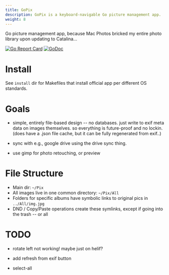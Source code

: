 ```yaml
---
title: GoPix
description: GoPix is a keyboard-navigable Go picture management app.
weight: 8
---
```


Go picture management app, because Mac Photos bricked my entire photo library upon updating to Catalina...

[![Go Report Card](https://goreportcard.com/badge/github.com/goki/gopix)](https://goreportcard.com/report/github.com/goki/gopix)
[![GoDoc](https://godoc.org/github.com/goki/gopix?status.svg)](https://godoc.org/github.com/goki/gopix)

# Install

See `install` dir for Makefiles that install official app per different OS standards.

# Goals

* simple, entirely file-based design -- no databases.   just write to exif meta data on images themselves.  so everything is future-proof and no lockin.  (does have a .json file cache, but it can be fully regenerated from exif..)

* sync with e.g., google drive using the drive sync thing.

* use gimp for photo retouching, or preview

# File Structure

* Main dir: `~/Pix`
* All images live in one common directory: `~/Pix/All`
* Folders for specific albums have symbolic links to original pics in `../All/img.jpg`
* DND / Copy/Paste operations create these symlinks, except if going into the trash -- or all

# TODO

* rotate left not working!  maybe just on helif?

* add refresh from exif button

* select-all